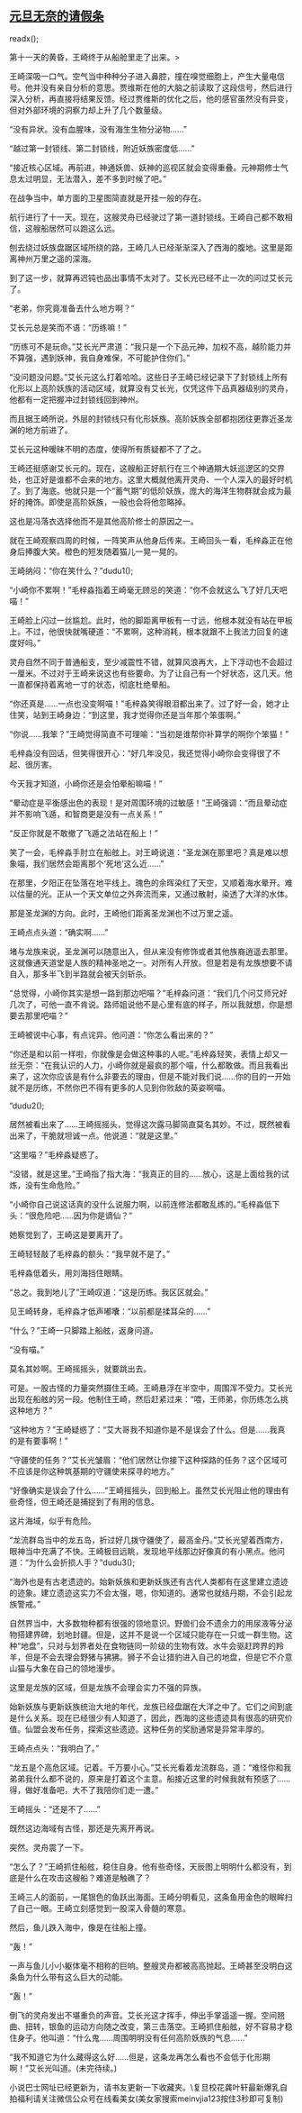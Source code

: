 ## [元旦无奈的请假条](https://www.xxbiquge.com/11_11207/9023649.html)
readx();

  第十一天的黄昏，王崎终于从船舱里走了出来。>

  王崎深吸一口气。空气当中种种分子进入鼻腔，撞在嗅觉细胞上，产生大量电信号。他并没有亲自分析的意思。贾维斯在他的大脑之前读取了这段信号，然后进行深入分析，再直接将结果反馈。经过贾维斯的优化之后，他的感官虽然没有异变，但对外部环境的洞察力却上升了几个数量级。

  “没有异状。没有血腥味，没有海生生物分泌物……”

  “越过第一封锁线、第二封锁线，附近妖族密度低……”

  “接近核心区域。再前进，神通妖兽、妖神的巡视区就会变得重叠。元神期修士气息太过明显，无法潜入，差不多到时候了吧。”

  在战争当中，单方面的卫星图简直就是开挂一般的存在。

  航行进行了十一天。现在，这艘灵舟已经驶过了第一道封锁线。王崎自己都不敢相信，这艘船居然可以跑这么远。

  刨去绕过妖族盘踞区域所绕的路，王崎几人已经渐渐深入了西海的腹地。这里是距离神州万里之遥的深海。

  到了这一步，就算再迟钝也品出事情不太对了。艾长光已经不止一次的问过艾长元了。

  “老弟，你究竟准备去什么地方啊？”

  艾长元总是笑而不语：“历练嘛！”

  “历练可不是玩命。”艾长光严肃道：“我只是一个下品元神，加权不高，越阶能力并不算强，遇到妖神，我自身难保，不可能护住你们。”

  “没问题没问题。”艾长元这么打着哈哈。这些日子王崎已经记录下了封锁线上所有化形以上高阶妖族的活动区域，就算没有艾长光，仅凭这件下品真器级别的灵舟，他都有一定把握冲过封锁线回到神州。

  而且据王崎所说，外层的封锁线只有化形妖族。高阶妖族全部都抱团往更靠近圣龙渊的地方前进了。

  艾长元这种暧昧不明的态度，使得所有质疑都不了了之。

  王崎还挺感谢艾长元的。现在，这艘船正好航行在三个神通期大妖巡逻区的交界处，也正好是谁都不会来的地方。这里大概就他离开灵舟、一个人深入的最好时机了。到了海底。他就只是一个“蓄气期”的低阶妖族，庞大的海洋生物群就会成为最好的掩饰。即使是高阶妖族，一般也会将他忽略掉。

  这也是冯落衣选择他而不是其他高阶修士的原因之一。

  就在王崎观察四周的时候，一阵笑声从他身后传来。王崎回头一看，毛梓淼正在他身后捧腹大笑。橙色的短发随着猫儿一晃一晃的。

  王崎纳闷：“你在笑什么？”dudu1();

  “小崎你不累啊！”毛梓淼指着王崎毫无顾忌的笑道：“你不会就这么飞了好几天吧喵！”

  王崎脸上闪过一丝尴尬。此时，他的脚距离甲板有一寸远，他根本就没有站在甲板上。不过，他很快就嘴硬道：“不累啊，这种消耗，根本就跟不上我法力回复的速度好吗。”

  灵舟自然不同于普通船支，至少减震性不错，就算风浪再大，上下浮动也不会超过一厘米。不过对于王崎来说这也有些要命。为了让自己有一个好状态，这几天。他一直都保持着离地一寸的状态，彻底杜绝晕船。

  “你还真是……一点也没变啊喵！”毛梓淼笑得眼泪都出来了。过了好一会，她才止住笑，站到王崎身边：“到这里，我才觉得你还是当年那个笨蛋啊。”

  “你说……我笨？”王崎觉得简直不可理喻：“当初是谁帮你补算学的啊你个笨猫！”

  毛梓淼没有回话，但笑得很开心：“好几年没见，我还觉得小崎你会变得很了不起、很厉害。

  今天我才知道，小崎你还是会怕晕船嘛喵！”

  “晕动症是平衡感出色的表现！是对周围环境的过敏感！”王崎强调：“而且晕动症并不影响飞遁，和智商更是没有一点关系！”

  “反正你就是不敢撤了飞遁之法站在船上！”

  笑了一会，毛梓淼手肘立在船舷上。对王崎说道：“圣龙渊在那里吧？真是难以想象喵，我们居然会距离那个‘死地’这么近……”

  在那里，夕阳正在坠落在地平线上。瑰色的余晖染红了天空，又顺着海水晕开。难以估量的光。正从一个天文单位之外奔流而来，又通过散射，染透了大洋的水体。

  那是圣龙渊的方向。此时，王崎他们距离圣龙渊也不过万里之遥。

  王崎点点头道：“确实啊……”

  堵与龙族来说，圣龙渊可以随意出入，但从来没有修饰或者其他族裔逍遥去那里。这就像通天道堂是人族的精神圣地之一。对所有人开放。但是若是有龙族想要不请自入，那多半飞到半路就会被天剑斩杀。

  “总觉得，小崎你其实是想一路到那边吧喵？”毛梓淼问道：“我们几个问艾师兄好几次了，可他一直不肯说。路师姐说他不是心里有底的样子，所以我就想，你是想要去那里吧喵？”

  王崎被说中心事，有点诧异。他问道：“你怎么看出来的？”

  “你还是和以前一样啦，你就像是会做这种事的人呢。”毛梓淼轻笑，表情上却又一丝无奈：“在我认识的人力，小崎你就是最疯的那个喵，什么都敢做。而且我看出来了，这次你应该是有什么非要去的理由，但是不能对我们说……你的目的一开始就不是历练，不然你巴不得有更多的人见到你败敌的英姿啊喵。

  ”dudu2();

  居然被看出来了……王崎摇摇头，觉得这次露马脚简直莫名其妙。不过，既然被看出来了，干脆就坦诚一点。他说道：“就是这里。”

  “这里喵？”毛梓淼疑惑了。

  “没错，就是这里。”王崎指了指大海：“我真正的目的……放心，这是上面给我的试炼，没有生命危险。”

  “小崎你自己说这话真的没什么说服力啊，以前连修法都敢乱练的。”毛梓淼低下头：“很危险吧……因为你是谪仙？”

  她察觉到了，王崎这是要离开了。

  王崎轻轻敲了毛梓淼的额头：“我早就不是了。”

  毛梓淼低着头，用刘海挡住眼睛。

  “总之。我到地儿了”王崎叹道：“这是历练。我区区就会。”

  见王崎转身，毛梓淼才低声嘟囔：“以前都是揉耳朵的……”

  “什么？”王崎一只脚踏上船舷，返身问道。

  “没有喵。”

  莫名其妙啊。王崎摇摇头，就要跳出去。

  可是。一股古怪的力量突然摄住王崎。王崎悬浮在半空中，周围浑不受力。艾长光出现在船舷的另一段。他制住王崎，然后赶紧过来：“喂，王师弟，你历练怎么挑这种地方？”

  “这种地方？”王崎疑惑了：“艾大哥我不知道你是不是误会了什么。但是……我真的是有要事啊！”

  “守疆使的任务？”艾长光皱眉：“他们居然让你接下这种探路的任务？这个区域可不应该是你这种筑基期的守疆使来探寻的地方。”

  “好像确实是误会了什么……”王崎摇摇头，回到船上。虽然艾长光阻止他的理由有些奇怪，但王崎还是捕捉到了有用的信息。

  这片海域，似乎有危险。

  “龙流群岛当中的龙五岛，折过好几拨守疆使了，最高金丹。”艾长光望着西南方，眼神当中充满了不快。王崎极目远眺，发现地平线那边好像真的有小黑点。他问道：“为什么会折损人手？”dudu3();

  “海外也是有古老遗迹的。始新妖族和更新妖族还有古代人类都有在这里建立遗迹的迹象。建立遗迹这实力不会太强，嗯，你知道的。通常也就结丹期，不会引起龙族警戒。”

  自然界当中，大多数物种都有很强的领地意识。野兽们会不遗余力的用尿液等分泌物搭建界碑，划地封疆。但是，这并不是说一个区域只能存在一只或一群生物。这种“地盘”，只对与划界者处在食物链同一阶级的生物有效。水牛会驱赶跨界的羚羊，但是不会去理会野猪与狒狒。狮子不会让猎豹进入自己的地盘，但是它不介意山猫与大象在自己的领地漫步。

  这里是龙族的区域，但是龙族不会理会实力不强的异族。

  始新妖族与更新妖族统治大地的年代，龙族已经盘踞在大洋之中了。它们之间到底是什么关系。现在已经很少有人知道了，因此，西海的这些遗迹具有很高的研究价值。仙盟会发布任务，探索这些遗迹。这种任务的奖励通常是异常丰厚的。

  王崎点点头：“我明白了。”

  “龙五是个高危区域。记着。千万要小心。”艾长光看着龙流群岛，道：“难怪你和我弟弟我什么都不说的，原来是打着这个主意。船接近这里的时候我就有预感了……得，做好准备吧，大不了我陪你们走一遭。”

  王崎摇头：“还是不了……”

  既然这边海域有古怪，那还是先离开再说。

  突然。灵舟震了一下。

  “怎么了？”王崎抓住船舷，稳住自身。他有些奇怪，天辰图上明明什么都没有，到底是什么在攻击这艘船？难道是触礁了？

  王崎三人的面前，一尾银色的鱼跃出海面。王崎分明看见，这条鱼用金色的眼眸扫了自己一眼。王崎立刻感觉到一股深入骨髓的寒意。

  然后，鱼儿跌入海中，像是在往船上撞。

  “轰！”

  一声与鱼儿小小躯体毫不相称的巨响。整艘灵舟都被高高抛起。王崎甚至没明白这条鱼为什么带有这么巨大的动能。

  “轰！”

  倒飞的灵舟发出不堪重负的声音。艾长光这才挥手，伸出手掌遥遥一握。空间翘曲、扭转，银鱼的运动方向随之改变，第三击落空。王崎抓住船舷，好不容易才稳住身子。他叫道：“什么鬼……周围明明没有任何高阶妖族的气息……”

  “我不知道它为什么藏得这么好……但是，这条龙再怎么看也不会低于化形期啊！”艾长光叫道。(未完待续。)

  小说巴士网址已经更新为，请书友更新一下收藏夹。\\复旦校花龚叶轩最新爆乳自拍福利请关注微信公众号在线看美女(美女家搜索meinvjia123按住3秒即可复制)
